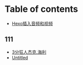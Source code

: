 # Table of contents

* [Hexo插入音频和视频](README.md)

## 111

* [3分狂人杰克.海利](111/3-fen-kuang-ren-jie-ke-.-hai-li.md)
* [Untitled](111/untitled.md)

